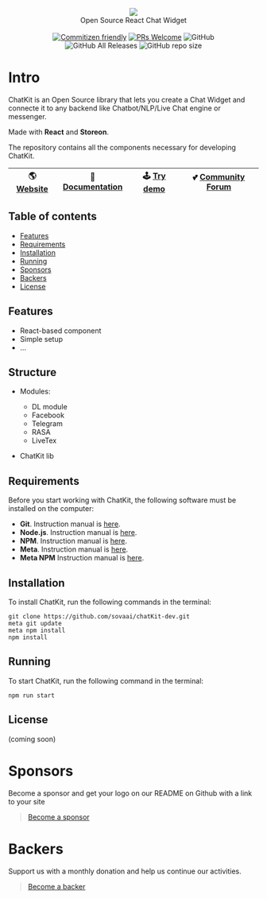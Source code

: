 <p align="center">
<img src="https://github.com/sovaai/chatKit-dev/blob/master/chatKit-logo.svg">
<br>Open Source React Chat Widget
<br><br>
<a href="http://commitizen.github.io/cz-cli/">
  <img src="https://img.shields.io/badge/commitizen-friendly-brightgreen.svg" alt="Commitizen friendly"></a>
<a href="http://makeapullrequest.com">
	<img alt="PRs Welcome" src="https://img.shields.io/badge/PRs-welcome-brightgreen"></a>
<img alt="GitHub" src="https://img.shields.io/github/license/sovaai/chatKit-dev">
<br>
<img alt="GitHub All Releases" src="https://img.shields.io/github/downloads/sovaai/chatKit-dev/total">
<img alt="GitHub repo size" src="https://img.shields.io/github/repo-size/sovaai/chatKit-dev">
</p>

# Intro 

ChatKit is an Open Source library that lets you create a Chat Widget and connecte it to any backend like Chatbot/NLP/Live Chat engine or messenger.

Made with **React** and **Storeon**.

The repository contains all the components necessary for developing ChatKit.


🌎 [Website](https://www.sova.ai)  | 📖 [Documentation](https://docs) | 🕹 [Try demo](https://demo-chat-kit.herokuapp.com/) | 💕 [Community Forum](https://www.forum.sova.ai)
----- | ----- | ----- | -----

## Table of contents

* [Features](#features)
* [Requirements](#requirements)
* [Installation](#installation)
* [Running](#running)
* [Sponsors](#sponsors)
* [Backers](#backers)
* [License](#license)

## Features

* React-based component
* Simple setup
* ...

## Structure

* Modules:
	* DL module
	* Facebook
	* Telegram
	* RASA
	* LiveTex

* ChatKit lib

## Requirements

Before you start working with ChatKit, the following software must be installed on the computer:

* **Git**. Instruction manual is [here](https://git-scm.com/downloads).
* **Node.js**. Instruction manual is [here](https://nodejs.org/en/download/).
* **NPM**. Instruction manual is [here](https://docs.npmjs.com/downloading-and-installing-node-js-and-npm).
* **Meta**. Instruction manual is [here](https://www.npmjs.com/package/meta).
* **Meta NPM** Instruction manual is [here](https://www.npmjs.com/package/meta-npm).

## Installation

To install ChatKit, run the following commands in the terminal:

~~~console
git clone https://github.com/sovaai/chatKit-dev.git
meta git update
meta npm install
npm install
~~~

## Running

To start ChatKit, run the following command in the terminal:

~~~console
npm run start
~~~

## License

(coming soon)


# Sponsors

Become a sponsor and get your logo on our README on Github with a link to your site   
> [Become a sponsor]()

# Backers

Support us with a monthly donation and help us continue our activities.
> [Become a backer]()
